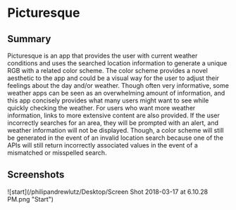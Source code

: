 # Picturesque

## Summary

Picturesque is an app that provides the user with current weather conditions and uses the searched location information to generate a unique RGB with a related color scheme.  The color scheme provides a novel aesthetic to the app and could be a visual way for the user to adjust their feelings about the day and/or weather.  Though often very informative, some weather apps can be seen as an overwhelming amount of information, and this app concisely provides what many users might want to see while quickly checking the weather.  For users who want more weather information, links to more extensive content are also provided.  If the user incorrectly searches for an area, they will be prompted with an alert, and weather information will not be displayed.  Though, a color scheme will still be generated in the event of an invalid location search because one of the APIs will still return incorrectly associated values in the event of a mismatched or misspelled search.

## Screenshots

![start](/philipandrewlutz/Desktop/Screen Shot 2018-03-17 at 6.10.28 PM.png "Start")

